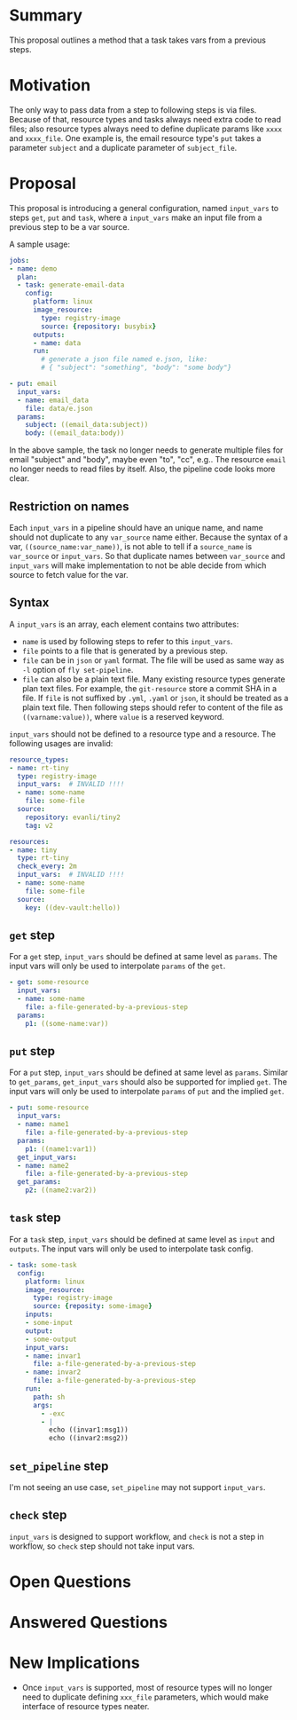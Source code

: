 # Summary

This proposal outlines a method that a task takes vars from a previous steps.


# Motivation

The only way to pass data from a step to following steps is via files. Because
of that, resource types and tasks always need extra code to read files; also 
resource types always need to define duplicate params like `xxxx` and `xxxx_file`.
One example is, the email resource type's `put` takes a parameter `subject` and
a duplicate parameter of `subject_file`.


# Proposal

This proposal is introducing a general configuration, named `input_vars` to 
steps `get`, `put` and `task`, where a `input_vars` make an input file from
a previous step to be a var source.

A sample usage:

```yaml
jobs:
- name: demo
  plan:
  - task: generate-email-data
    config:
      platform: linux
      image_resource:
        type: registry-image
        source: {repository: busybix}
      outputs:
      - name: data
      run:
        # generate a json file named e.json, like:
        # { "subject": "something", "body": "some body"}

- put: email
  input_vars:
  - name: email_data
    file: data/e.json
  params:
    subject: ((email_data:subject))
    body: ((email_data:body))
```

In the above sample, the task no longer needs to generate multiple files for
email "subject" and "body", maybe even "to", "cc", e.g.. The resource `email`
no longer needs to read files by itself. Also, the pipeline code looks more
clear.

## Restriction on names

Each `input_vars` in a pipeline should have an unique name, and name should not
duplicate to any `var_source` name either. Because the syntax of a var, 
`((source_name:var_name))`, is not able to tell if a `source_name` is 
`var_source` or `input_vars`. So that duplicate names between `var_source` and
`input_vars` will make implementation to not be able decide from which source
to fetch value for the var.

## Syntax

A `input_vars` is an array, each element contains two attributes: 

* `name` is used by following steps to refer to this `input_vars`.
* `file` points to a file that is generated by a previous step. 
* `file` can be in `json` or `yaml` format. The file will be used as same way
as `-l` option of `fly set-pipeline`.
* `file` can also be a plain text file. Many existing resource types generate
plan text files. For example, the `git-resource` store a commit SHA in a file.
If `file` is not suffixed by `.yml`, `.yaml` or `json`, it should be treated
as a plain text file. Then following steps should refer to content of the file
as `((varname:value))`, where `value` is a reserved keyword.


`input_vars` should not be defined to a resource type and a resource. The 
following usages are invalid:

```yaml
resource_types:
- name: rt-tiny
  type: registry-image
  input_vars:  # INVALID !!!!
  - name: some-name
    file: some-file
  source:
    repository: evanli/tiny2
    tag: v2

resources:
- name: tiny
  type: rt-tiny
  check_every: 2m
  input_vars:  # INVALID !!!!
  - name: some-name
    file: some-file
  source:
    key: ((dev-vault:hello))
```


## `get` step

For a `get` step, `input_vars` should be defined at same level as `params`. The
input vars will only be used to interpolate `params` of the `get`.

```yaml
- get: some-resource
  input_vars:
  - name: some-name
    file: a-file-generated-by-a-previous-step
  params:
    p1: ((some-name:var))
```

## `put` step

For a `put` step, `input_vars` should be defined at same level as `params`. 
Similar to `get_params`, `get_input_vars` should also be supported for implied
`get`. The input vars will only be used to interpolate `params` of `put` and 
the implied `get`.

```yaml
- put: some-resource
  input_vars:
  - name: name1
    file: a-file-generated-by-a-previous-step
  params:
    p1: ((name1:var1))
  get_input_vars:
  - name: name2
    file: a-file-generated-by-a-previous-step
  get_params:
    p2: ((name2:var2))
```

## `task` step

For a `task` step, `input_vars` should be defined at same level as `input` and 
`outputs`. The input vars will only be used to interpolate task config.

```yaml
- task: some-task
  config:
    platform: linux
    image_resource:
      type: registry-image
      source: {reposity: some-image}
    inputs:
    - some-input
    output:
    - some-output
    input_vars:
    - name: invar1
      file: a-file-generated-by-a-previous-step
    - name: invar2
      file: a-file-generated-by-a-previous-step
    run:
      path: sh
      args:
        - -exc
        - |
          echo ((invar1:msg1))
          echo ((invar2:msg2))
```

## `set_pipeline` step

I'm not seeing an use case, `set_pipeline` may not support `input_vars`.

## `check` step

`input_vars` is designed to support workflow, and `check` is not a step in
workflow, so `check` step should not take input vars.


# Open Questions



# Answered Questions



# New Implications

* Once `input_vars` is supported, most of resource types will no longer need to
duplicate defining `xxx_file` parameters, which would make interface of resource
types neater.

